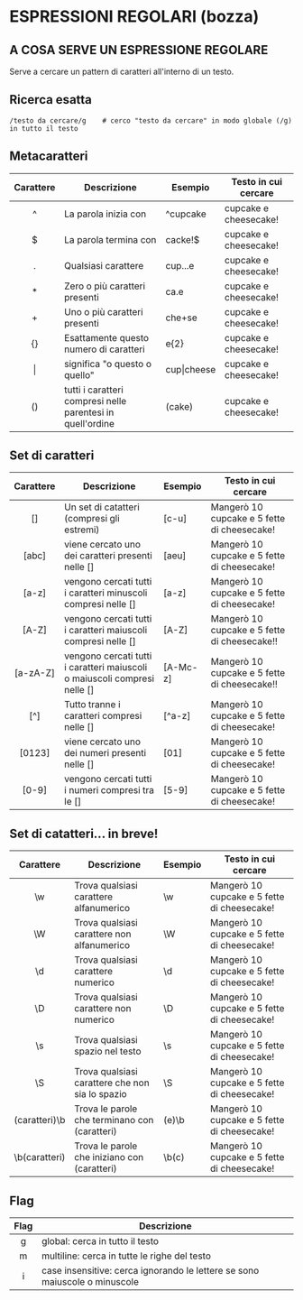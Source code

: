 ESPRESSIONI REGOLARI (bozza)
====

## A COSA SERVE UN ESPRESSIONE REGOLARE

Serve a cercare un pattern di caratteri all'interno di un testo.


## Ricerca esatta

```regex
/testo da cercare/g    # cerco "testo da cercare" in modo globale (/g) in tutto il testo
```

## Metacaratteri

| Carattere | Descrizione | Esempio | Testo in cui cercare |
| :--: | --| --| --| 
| ^ | La parola inizia con | ^cupcake | cupcake e cheesecake! |
| $ | La parola termina con | cacke!$ | cupcake e cheesecake! |
| . | Qualsiasi carattere | cup...e | cupcake e cheesecake! |
| * | Zero o più caratteri presenti | ca.e | cupcake e cheesecake! | 
| + | Uno o più caratteri presenti | che+se | cupcake e cheesecake! | 
| {} | Esattamente questo numero di caratteri | e{2} | cupcake e cheesecake! | 
| \| | significa "o questo o quello" | cup\|cheese | cupcake e cheesecake! | 
| () | tutti i caratteri compresi nelle parentesi in quell'ordine | (cake) | cupcake e cheesecake! | 


## Set di caratteri

| Carattere | Descrizione | Esempio | Testo in cui cercare |
| :--: | --| --| --| 
| [] | Un set di catatteri (compresi gli estremi) | [c-u] | Mangerò 10 cupcake e 5 fette di cheesecake! | 
| [abc] | viene cercato uno dei caratteri presenti nelle [] | [aeu] | Mangerò 10 cupcake e 5 fette di cheesecake! |
| [a-z] | vengono cercati tutti i caratteri minuscoli compresi nelle [] | [a-z] | Mangerò 10 cupcake e 5 fette di cheesecake! |
| [A-Z] | vengono cercati tutti i caratteri maiuscoli compresi nelle [] | [A-Z] | Mangerò 10 cupcake e 5 fette di cheesecake!! |
| [a-zA-Z] | vengono cercati tutti i caratteri maiuscoli o maiuscoli compresi nelle [] | [A-Mc-z]| Mangerò 10 cupcake e 5 fette di cheesecake!! |
| [^] | Tutto tranne i caratteri compresi nelle [] | [^a-z] | Mangerò 10 cupcake e 5 fette di cheesecake! | 
| [0123] | viene cercato uno dei numeri presenti nelle [] | [01] | Mangerò 10 cupcake e 5 fette di cheesecake! |
| [0-9] |  vengono cercati tutti i numeri compresi tra le [] | [5-9] | Mangerò 10 cupcake e 5 fette di cheesecake! |


## Set di catatteri... in breve!

| Carattere | Descrizione | Esempio | Testo in cui cercare |
| :--: | --| --| --| 
| \w | Trova qualsiasi carattere alfanumerico | \w | Mangerò 10 cupcake e 5 fette di cheesecake! | 
| \W | Trova qualsiasi carattere non alfanumerico | \W | Mangerò 10 cupcake e 5 fette di cheesecake! | 
| \d | Trova qualsiasi carattere numerico | \d | Mangerò 10 cupcake e 5 fette di cheesecake! | 
| \D | Trova qualsiasi carattere non numerico  | \D | Mangerò 10 cupcake e 5 fette di cheesecake! | 
| \s | Trova qualsiasi spazio nel testo | \s | Mangerò 10 cupcake e 5 fette di cheesecake! | 
| \S | Trova qualsiasi carattere che non sia lo spazio | \S | Mangerò 10 cupcake e 5 fette di cheesecake! | 
| (caratteri)\b | Trova le parole che terminano con (caratteri) | (e)\b | Mangerò 10 cupcake e 5 fette di cheesecake! | 
| \b(caratteri) | Trova le parole che iniziano con (caratteri) | \b(c) | Mangerò 10 cupcake e 5 fette di cheesecake! | 


## Flag

| Flag | Descrizione | 
| :--: | --|
| g | global: cerca in tutto il testo |
| m | multiline: cerca in tutte le righe del testo |
| i | case insensitive: cerca ignorando le lettere se sono maiuscole o minuscole |
